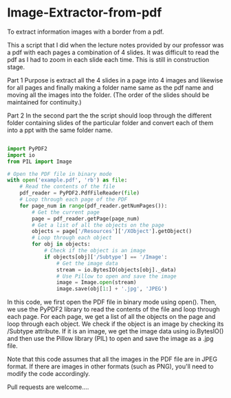 # Image-Extractor-from-pdf
To extract information images with a border from a pdf.

This a script that I did when the lecture notes provided by our professor was a pdf with each pages a combination of 4 slides. It was difficult to read the pdf as I had to zoom in each slide each time. This is still in construction stage.

Part 1
Purpose is extract all the 4 slides in a page into 4 images and likewise for all pages and finally making a folder name same as the pdf name and moving all the images into the folder. (The order of the slides should be maintained for continuity.) 

Part 2
In the second part the the script should loop through the different folder containing slides of the particular folder and convert each of them into a ppt with the same folder name.

```python

import PyPDF2
import io
from PIL import Image

# Open the PDF file in binary mode
with open('example.pdf', 'rb') as file:
    # Read the contents of the file
    pdf_reader = PyPDF2.PdfFileReader(file)
    # Loop through each page of the PDF
    for page_num in range(pdf_reader.getNumPages()):
        # Get the current page
        page = pdf_reader.getPage(page_num)
        # Get a list of all the objects on the page
        objects = page['/Resources']['/XObject'].getObject()
        # Loop through each object
        for obj in objects:
            # Check if the object is an image
            if objects[obj]['/Subtype'] == '/Image':
                # Get the image data
                stream = io.BytesIO(objects[obj]._data)
                # Use Pillow to open and save the image
                image = Image.open(stream)
                image.save(obj[1:] + '.jpg', 'JPEG')
```
In this code, we first open the PDF file in binary mode using open(). Then, we use the PyPDF2 library to read the contents of the file and loop through each page. For each page, we get a list of all the objects on the page and loop through each object. We check if the object is an image by checking its /Subtype attribute. If it is an image, we get the image data using io.BytesIO() and then use the Pillow library (PIL) to open and save the image as a .jpg file.

Note that this code assumes that all the images in the PDF file are in JPEG format. If there are images in other formats (such as PNG), you'll need to modify the code accordingly.

Pull requests are welcome....
